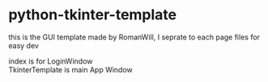 # python-tkinter-template
this is the GUI template made by RomanWill, I seprate to each page files for easy dev

index is for LoginWindow  
TkinterTemplate is main App Window
